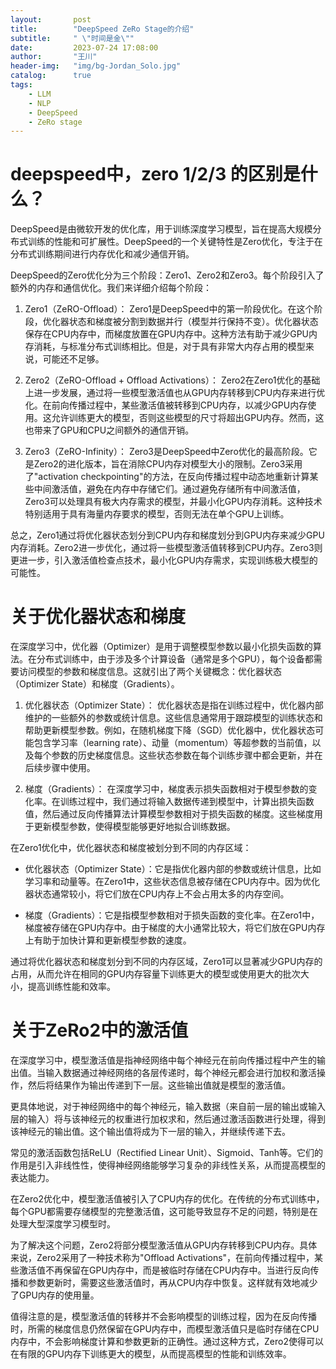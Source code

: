```yaml
---
layout:       post
title:        "DeepSpeed ZeRo Stage的介绍"
subtitle:     " \"时间是金\""
date:         2023-07-24 17:08:00
author:       "王川"
header-img:   "img/bg-Jordan_Solo.jpg"
catalog:      true
tags:
    - LLM
    - NLP
    - DeepSpeed
    - ZeRo stage
---
```


# deepspeed中，zero 1/2/3 的区别是什么？

DeepSpeed是由微软开发的优化库，用于训练深度学习模型，旨在提高大规模分布式训练的性能和可扩展性。DeepSpeed的一个关键特性是Zero优化，专注于在分布式训练期间进行内存优化和减少通信开销。

DeepSpeed的Zero优化分为三个阶段：Zero1、Zero2和Zero3。每个阶段引入了额外的内存和通信优化。我们来详细介绍每个阶段：

1. Zero1（ZeRO-Offload）：
Zero1是DeepSpeed中的第一阶段优化。在这个阶段，优化器状态和梯度被分割到数据并行（模型并行保持不变）。优化器状态保存在CPU内存中，而梯度放置在GPU内存中。这种方法有助于减少GPU内存消耗，与标准分布式训练相比。但是，对于具有非常大内存占用的模型来说，可能还不足够。

2. Zero2（ZeRO-Offload + Offload Activations）：
Zero2在Zero1优化的基础上进一步发展，通过将一些模型激活值也从GPU内存转移到CPU内存来进行优化。在前向传播过程中，某些激活值被转移到CPU内存，以减少GPU内存使用。这允许训练更大的模型，否则这些模型的尺寸将超出GPU内存。然而，这也带来了GPU和CPU之间额外的通信开销。

3. Zero3（ZeRO-Infinity）：
Zero3是DeepSpeed中Zero优化的最高阶段。它是Zero2的进化版本，旨在消除CPU内存对模型大小的限制。Zero3采用了"activation checkpointing"的方法，在反向传播过程中动态地重新计算某些中间激活值，避免在内存中存储它们。通过避免存储所有中间激活值，Zero3可以处理具有极大内存需求的模型，并最小化GPU内存消耗。这种技术特别适用于具有海量内存要求的模型，否则无法在单个GPU上训练。

总之，Zero1通过将优化器状态划分到CPU内存和梯度划分到GPU内存来减少GPU内存消耗。Zero2进一步优化，通过将一些模型激活值转移到CPU内存。Zero3则更进一步，引入激活值检查点技术，最小化GPU内存需求，实现训练极大模型的可能性。


# 关于优化器状态和梯度

在深度学习中，优化器（Optimizer）是用于调整模型参数以最小化损失函数的算法。在分布式训练中，由于涉及多个计算设备（通常是多个GPU），每个设备都需要访问模型的参数和梯度信息。这就引出了两个关键概念：优化器状态（Optimizer State）和梯度（Gradients）。

1. 优化器状态（Optimizer State）：
优化器状态是指在训练过程中，优化器内部维护的一些额外的参数或统计信息。这些信息通常用于跟踪模型的训练状态和帮助更新模型参数。例如，在随机梯度下降（SGD）优化器中，优化器状态可能包含学习率（learning rate）、动量（momentum）等超参数的当前值，以及每个参数的历史梯度信息。这些状态参数在每个训练步骤中都会更新，并在后续步骤中使用。

2. 梯度（Gradients）：
在深度学习中，梯度表示损失函数相对于模型参数的变化率。在训练过程中，我们通过将输入数据传递到模型中，计算出损失函数值，然后通过反向传播算法计算模型参数相对于损失函数的梯度。这些梯度用于更新模型参数，使得模型能够更好地拟合训练数据。

在Zero1优化中，优化器状态和梯度被划分到不同的内存区域：

- 优化器状态（Optimizer State）：它是指优化器内部的参数或统计信息，比如学习率和动量等。在Zero1中，这些状态信息被存储在CPU内存中。因为优化器状态通常较小，将它们放在CPU内存上不会占用太多的内存空间。

- 梯度（Gradients）：它是指模型参数相对于损失函数的变化率。在Zero1中，梯度被存储在GPU内存中。由于梯度的大小通常比较大，将它们放在GPU内存上有助于加快计算和更新模型参数的速度。

通过将优化器状态和梯度划分到不同的内存区域，Zero1可以显著减少GPU内存的占用，从而允许在相同的GPU内存容量下训练更大的模型或使用更大的批次大小，提高训练性能和效率。


# 关于ZeRo2中的激活值

在深度学习中，模型激活值是指神经网络中每个神经元在前向传播过程中产生的输出值。当输入数据通过神经网络的各层传递时，每个神经元都会进行加权和激活操作，然后将结果作为输出传递到下一层。这些输出值就是模型的激活值。

更具体地说，对于神经网络中的每个神经元，输入数据（来自前一层的输出或输入层的输入）将与该神经元的权重进行加权求和，然后通过激活函数进行处理，得到该神经元的输出值。这个输出值将成为下一层的输入，并继续传递下去。

常见的激活函数包括ReLU（Rectified Linear Unit）、Sigmoid、Tanh等。它们的作用是引入非线性性，使得神经网络能够学习复杂的非线性关系，从而提高模型的表达能力。

在Zero2优化中，模型激活值被引入了CPU内存的优化。在传统的分布式训练中，每个GPU都需要存储模型的完整激活值，这可能导致显存不足的问题，特别是在处理大型深度学习模型时。

为了解决这个问题，Zero2将部分模型激活值从GPU内存转移到CPU内存。具体来说，Zero2采用了一种技术称为"Offload Activations"，在前向传播过程中，某些激活值不再保留在GPU内存中，而是被临时存储在CPU内存中。当进行反向传播和参数更新时，需要这些激活值时，再从CPU内存中恢复。这样就有效地减少了GPU内存的使用量。

值得注意的是，模型激活值的转移并不会影响模型的训练过程，因为在反向传播时，所需的梯度信息仍然保留在GPU内存中，而模型激活值只是临时存储在CPU内存中，不会影响梯度计算和参数更新的正确性。通过这种方式，Zero2使得可以在有限的GPU内存下训练更大的模型，从而提高模型的性能和训练效率。